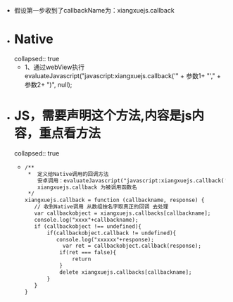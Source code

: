 - 假设第一步收到了callbackName为：xiangxuejs.callback
- # Native
  collapsed:: true
	- 1、通过webView执行 evaluateJavascript("javascript:xiangxuejs.callback('" + 参数1+ "'," + 参数2+ ")", null);
- # JS，需要声明这个方法,内容是js内容，重点看方法
  collapsed:: true
	- ```html
	  /**
	   *  定义给Native调用的回调方法
	      安卓调用：evaluateJavascript("javascript:xiangxuejs.callback('" + callbackname + "'," + response + ")", null);
	      xiangxuejs.callback 为被调用函数名
	   */
	  xiangxuejs.callback = function (callbackname, response) {
	     // 收到Native调用 从数组按名字取真正的回调 去处理
	     var callbackobject = xiangxuejs.callbacks[callbackname];
	     console.log("xxxx"+callbackname);
	     if (callbackobject !== undefined){
	         if(callbackobject.callback != undefined){
	            console.log("xxxxxx"+response);
	              var ret = callbackobject.callback(response);
	             if(ret === false){
	                 return
	             }
	             delete xiangxuejs.callbacks[callbackname];
	         }
	     }
	  }
	  ```